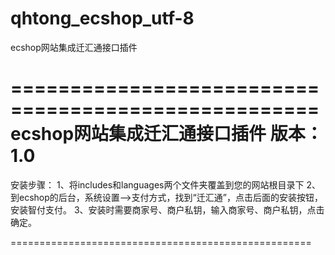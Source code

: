 # qhtong_ecshop_utf-8
ecshop网站集成迁汇通接口插件


====================================================
ecshop网站集成迁汇通接口插件
版本：1.0
====================================================
安装步骤：
1、将includes和languages两个文件夹覆盖到您的网站根目录下
2、到ecshop的后台，系统设置—>支付方式，找到“迁汇通”，点击后面的安装按钮，安装智付支付。
3、安装时需要商家号、商户私钥，输入商家号、商户私钥，点击确定。

====================================================
